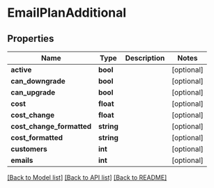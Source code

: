 # EmailPlanAdditional

## Properties
Name | Type | Description | Notes
------------ | ------------- | ------------- | -------------
**active** | **bool** |  | [optional] 
**can_downgrade** | **bool** |  | [optional] 
**can_upgrade** | **bool** |  | [optional] 
**cost** | **float** |  | [optional] 
**cost_change** | **float** |  | [optional] 
**cost_change_formatted** | **string** |  | [optional] 
**cost_formatted** | **string** |  | [optional] 
**customers** | **int** |  | [optional] 
**emails** | **int** |  | [optional] 

[[Back to Model list]](../README.md#documentation-for-models) [[Back to API list]](../README.md#documentation-for-api-endpoints) [[Back to README]](../README.md)


